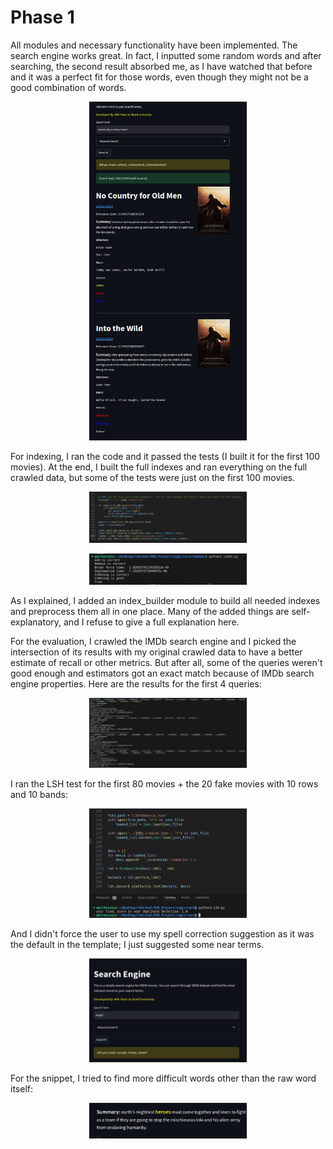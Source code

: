 # Phase 1

All modules and necessary functionality have been implemented. The search engine works great. In fact, I inputted some random words and after searching, the second result absorbed me, as I have watched that before and it was a perfect fit for those words, even though they might not be a good combination of words.
<p align="center">
<img src="./images/intresting.jpg" alt="IMDb Logo" width="50%" height="auto" />
</p>
For indexing, I ran the code and it passed the tests (I built it for the first 100 movies). At the end, I built the full indexes and ran everything on the full crawled data, but some of the tests were just on the first 100 movies.
<p align="center">
<img src="./images/run_index.jpg" alt="IMDb Logo" width="50%" height="auto" />
</p>
<p align="center">
<img src="./images/index_res.jpg" alt="IMDb Logo" width="50%" height="auto" />
</p>
As I explained, I added an index_builder module to build all needed indexes and preprocess them all in one place. Many of the added things are self-explanatory, and I refuse to give a full explanation here.

For the evaluation, I crawled the IMDb search engine and I picked the intersection of its results with my original crawled data to have a better estimate of recall or other metrics. But after all, some of the queries weren't good enough and estimators got an exact match because of IMDb search engine properties. Here are the results for the first 4 queries:
<p align="center">
<img src="./images/eval_res.jpg" alt="IMDb Logo" width="50%" height="auto" />
</p>

I ran the LSH test for the first 80 movies + the 20 fake movies with 10 rows and 10 bands:
<p align="center">
<img src="./images/lsh_res.jpg" alt="IMDb Logo" width="50%" height="auto" />
</p>

And I didn't force the user to use my spell correction suggestion as it was the default in the template; I just suggested some near terms.
<p align="center">
<img src="./images/spell_correction.jpg" alt="IMDb Logo" width="50%" height="auto" />
</p>

For the snippet, I tried to find more difficult words other than the raw word itself:
<p align="center">
<img src="./images/snippet_res.jpg" alt="IMDb Logo" width="50%" height="auto" />
</p>
